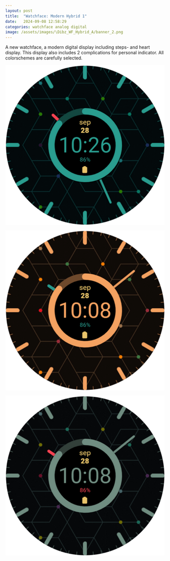 ```yaml
---
layout: post
title:  "Watchface: Modern Hybrid 1"
date:   2024-09-08 12:58:29
categories: watchface analog digital
image: /assets/images/\Dibz_WF_Hybrid_A/banner_2.png
---
```

A new watchface, a modern digital display including steps- and heart display. This display also includes 2 complications for personal indicator. All colorschemes are carefully selected.

![Dibz_WF_Analog_B](/assets/images/Dibz_WF_Hybrid_A/Dibz_WF_Analog_A_Icon_20240908_11275043.png)

![Dibz_WF_Analog_B](/assets/images/Dibz_WF_Hybrid_A/Dibz_WF_Analog_A_Icon_20240910_09530776.png)

![Dibz_WF_Analog_B](/assets/images/Dibz_WF_Hybrid_A/Dibz_WF_Analog_A_Icon_20240910_09532384.png)